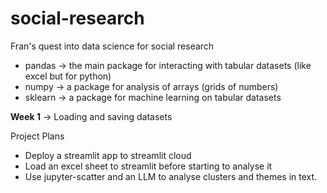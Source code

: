 # social-research
Fran's quest into data science for social research 

- pandas -> the main package for interacting with tabular datasets (like excel but for python) 
- numpy -> a package for analysis of arrays (grids of numbers) 
- sklearn -> a package for machine learning on tabular datasets 

**Week 1** -> Loading and saving datasets 

Project Plans 
* Deploy a streamlit app to streamlit cloud 
* Load an excel sheet to streamlit before starting to analyse it 
* Use jupyter-scatter and an LLM to analyse clusters and themes in text. 
